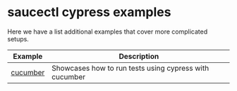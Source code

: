 # saucectl cypress examples

Here we have a list additional examples that cover more complicated setups.

| Example | Description |
| ------- | ----------- |
| [cucumber](cucumber) | Showcases how to run tests using cypress with cucumber |